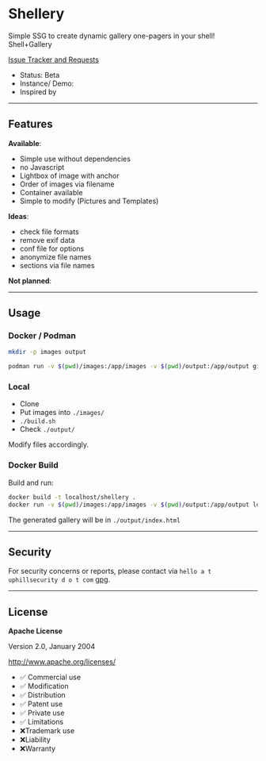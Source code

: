 # Shellery

Simple SSG to create dynamic gallery one-pagers in your shell! Shell+Gallery

[Issue Tracker and Requests](https://git.uphillsecurity.com/cf7/shellery/issues)

- Status: Beta
- Instance/ Demo: 
- Inspired by

---

## Features

**Available**:
- Simple use without dependencies
- no Javascript
- Lightbox of image with anchor
- Order of images via filename
- Container available
- Simple to modify (Pictures and Templates)

**Ideas**:
- check file formats
- remove exif data
- conf file for options
- anonymize file names
- sections via file names

**Not planned**:

---

## Usage

### Docker / Podman

```bash
mkdir -p images output

podman run -v $(pwd)/images:/app/images -v $(pwd)/output:/app/output git.uphillsecurity.com/cf7/shellery:latest
```

### Local

- Clone
- Put images into `./images/`
- `./build.sh`
- Check `./output/`

Modify files accordingly.

### Docker Build

Build and run:
```bash
docker build -t localhost/shellery .
docker run -v $(pwd)/images:/app/images -v $(pwd)/output:/app/output localhost/shellery
```

The generated gallery will be in `./output/index.html`

---

## Security

For security concerns or reports, please contact via `hello a t uphillsecurity d o t com` [gpg](https://uphillsecurity.com/gpg).

---

## License

**Apache License**

Version 2.0, January 2004

http://www.apache.org/licenses/

- ✅ Commercial use
- ✅ Modification
- ✅ Distribution
- ✅ Patent use
- ✅ Private use
- ✅ Limitations
- ❌Trademark use
- ❌Liability
- ❌Warranty

